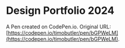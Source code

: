 # Design Portfolio 2024

A Pen created on CodePen.io. Original URL: [https://codepen.io/timobutler/pen/bGPWeLM](https://codepen.io/timobutler/pen/bGPWeLM).

